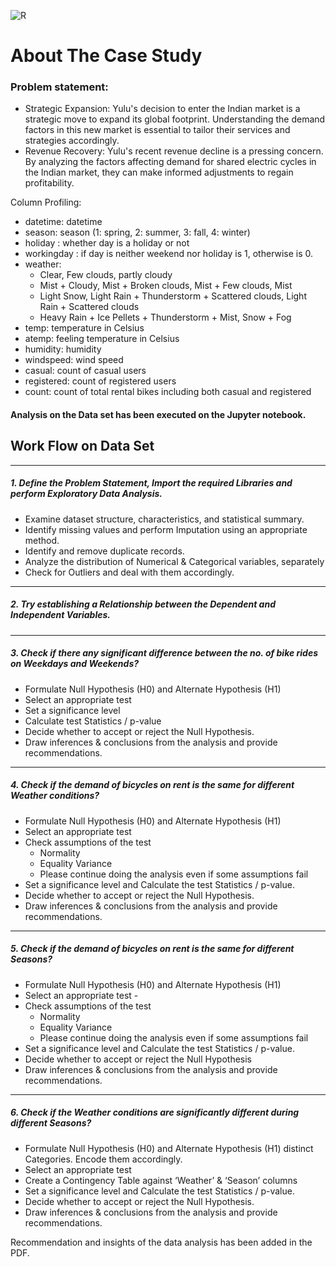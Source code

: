 ![R](https://github.com/user-attachments/assets/e081e939-8695-43d4-8ff8-a3d024c7923f)


# About The Case Study

### Problem statement:
* Strategic Expansion: Yulu's decision to enter the Indian market is a strategic move to
expand its global footprint. Understanding the demand factors in this new market is
essential to tailor their services and strategies accordingly.
* Revenue Recovery: Yulu's recent revenue decline is a pressing concern. By analyzing the
factors affecting demand for shared electric cycles in the Indian market, they can make
informed adjustments to regain profitability.


Column Profiling:
* datetime: datetime
* season: season (1: spring, 2: summer, 3: fall, 4: winter)
* holiday : whether day is a holiday or not
* workingday : if day is neither weekend nor holiday is 1, otherwise is 0.
* weather:
  * Clear, Few clouds, partly cloudy
  * Mist + Cloudy, Mist + Broken clouds, Mist + Few clouds, Mist
  * Light Snow, Light Rain + Thunderstorm + Scattered clouds, Light Rain + Scattered clouds
  * Heavy Rain + Ice Pellets + Thunderstorm + Mist, Snow + Fog
* temp: temperature in Celsius
* atemp: feeling temperature in Celsius
* humidity: humidity
* windspeed: wind speed
* casual: count of casual users
* registered: count of registered users
* count: count of total rental bikes including both casual and registered


#### Analysis on the Data set has been executed on the Jupyter notebook.



## Work Flow on Data Set

______________________________________________________________________________
##### 1. Define the Problem Statement, Import the required Libraries and perform Exploratory Data Analysis.
* Examine dataset structure, characteristics, and statistical summary.
* Identify missing values and perform Imputation using an appropriate method.
* Identify and remove duplicate records.
* Analyze the distribution of Numerical & Categorical variables, separately
* Check for Outliers and deal with them accordingly.

______________________________________________________________________________
##### 2. Try establishing a Relationship between the Dependent and Independent Variables.

______________________________________________________________________________
##### 3. Check if there any significant difference between the no. of bike rides on Weekdays and Weekends?
* Formulate Null Hypothesis (H0) and Alternate Hypothesis (H1)
* Select an appropriate test
* Set a significance level
* Calculate test Statistics / p-value
* Decide whether to accept or reject the Null Hypothesis.
* Draw inferences & conclusions from the analysis and provide recommendations.
  
______________________________________________________________________________
##### 4. Check if the demand of bicycles on rent is the same for different Weather conditions?
* Formulate Null Hypothesis (H0) and Alternate Hypothesis (H1)
* Select an appropriate test
* Check assumptions of the test
  * Normality
  * Equality Variance
  * Please continue doing the analysis even if some assumptions fail
* Set a significance level and Calculate the test Statistics / p-value.
* Decide whether to accept or reject the Null Hypothesis.
* Draw inferences & conclusions from the analysis and provide recommendations.

______________________________________________________________________________
##### 5. Check if the demand of bicycles on rent is the same for different Seasons?
* Formulate Null Hypothesis (H0) and Alternate Hypothesis (H1)
* Select an appropriate test -
* Check assumptions of the test
  * Normality
  * Equality Variance
  * Please continue doing the analysis even if some assumptions fail
* Set a significance level and Calculate the test Statistics / p-value.
* Decide whether to accept or reject the Null Hypothesis
* Draw inferences & conclusions from the analysis and provide recommendations.

______________________________________________________________________________
##### 6. Check if the Weather conditions are significantly different during different Seasons?
* Formulate Null Hypothesis (H0) and Alternate Hypothesis (H1) distinct Categories. Encode them accordingly.
* Select an appropriate test
* Create a Contingency Table against ‘Weather’ & ‘Season’ columns
* Set a significance level and Calculate the test Statistics / p-value.
* Decide whether to accept or reject the Null Hypothesis.
* Draw inferences & conclusions from the analysis and provide recommendations.


Recommendation and insights of the data analysis has been added in the PDF.



